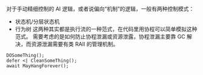 对于手动精细控制的 AI 逻辑，或者说偏向“机制”的逻辑，一般有两种控制模式：
* 状态机/分层状态机
* 行为树
这两种其实都是执行流的一种范式，在代码里用协程可以简单模拟这种范式。
需要考虑的是如何防止协程泄漏或资源泄露，协程泄漏主要靠 GC 解决，而资源泄漏需要有类 RAII 的管理机制。
```
DOSomeThing();
defer <| CleanSomeThing();
await MayHangForever();
```